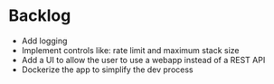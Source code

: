# Backlog


- Add logging
- Implement controls like: rate limit and maximum stack size
- Add a UI to allow the user to use a webapp instead of a REST API
- Dockerize the app to simplify the dev process